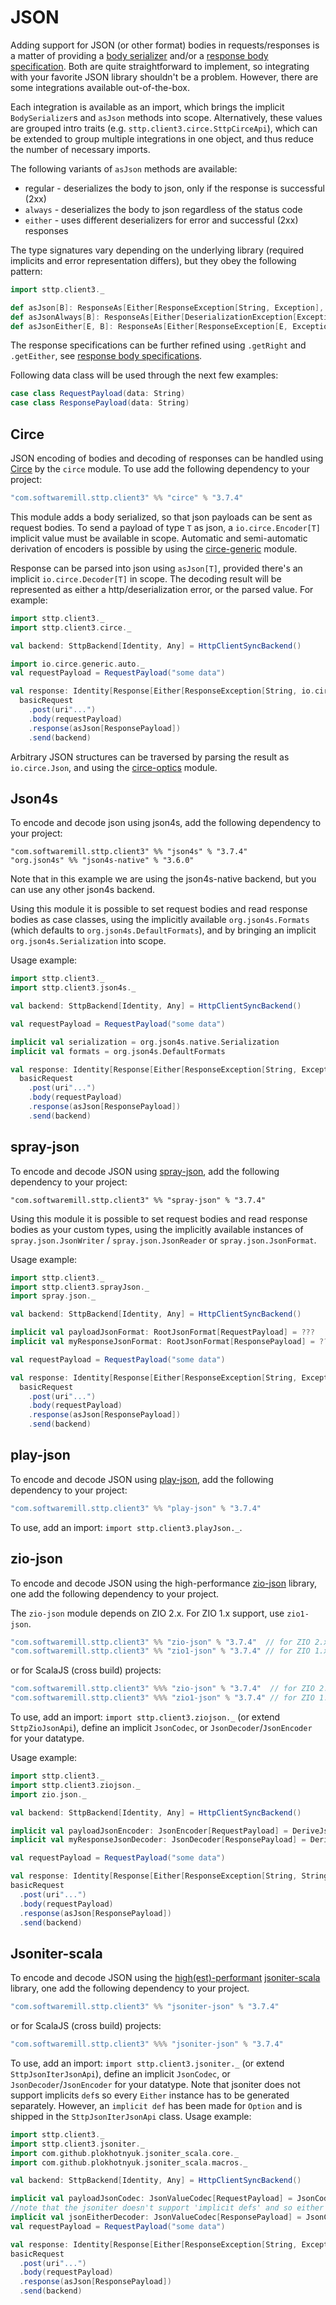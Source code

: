 # JSON

Adding support for JSON (or other format) bodies in requests/responses is a matter of providing a [body serializer](requests/body.md) and/or a [response body specification](responses/body.md). Both are quite straightforward to implement, so integrating with your favorite JSON library shouldn't be a problem. However, there are some integrations available out-of-the-box.

Each integration is available as an import, which brings the implicit `BodySerializer`s and `asJson` methods into scope. Alternatively, these values are grouped intro traits (e.g. `sttp.client3.circe.SttpCirceApi`), which can be extended to group multiple integrations in one object, and thus reduce the number of necessary imports.

The following variants of `asJson` methods are available:

* regular - deserializes the body to json, only if the response is successful (2xx)
* `always` - deserializes the body to json regardless of the status code
* `either` - uses different deserializers for error and successful (2xx) responses

The type signatures vary depending on the underlying library (required implicits and error representation differs), but they obey the following pattern:

```scala
import sttp.client3._

def asJson[B]: ResponseAs[Either[ResponseException[String, Exception], B], Any] = ???
def asJsonAlways[B]: ResponseAs[Either[DeserializationException[Exception], B], Any] = ???
def asJsonEither[E, B]: ResponseAs[Either[ResponseException[E, Exception], B], Any] = ???
```

The response specifications can be further refined using `.getRight` and `.getEither`, see [response body specifications](responses/body.md).

Following data class will be used through the next few examples:

```scala
case class RequestPayload(data: String)
case class ResponsePayload(data: String)
```

## Circe

JSON encoding of bodies and decoding of responses can be handled using [Circe](https://circe.github.io/circe/) by the `circe` module. To use add the following dependency to your project:

```scala
"com.softwaremill.sttp.client3" %% "circe" % "3.7.4"
```

This module adds a body serialized, so that json payloads can be sent as request bodies. To send a payload of type `T` as json, a `io.circe.Encoder[T]` implicit value must be available in scope.
Automatic and semi-automatic derivation of encoders is possible by using the [circe-generic](https://circe.github.io/circe/codec.html) module. 
 
Response can be parsed into json using `asJson[T]`, provided there's an implicit `io.circe.Decoder[T]` in scope. The decoding result will be represented as either a http/deserialization error, or the parsed value. For example:

```scala
import sttp.client3._
import sttp.client3.circe._

val backend: SttpBackend[Identity, Any] = HttpClientSyncBackend()

import io.circe.generic.auto._
val requestPayload = RequestPayload("some data")

val response: Identity[Response[Either[ResponseException[String, io.circe.Error], ResponsePayload]]] =
  basicRequest
    .post(uri"...")
    .body(requestPayload)
    .response(asJson[ResponsePayload])
    .send(backend)
```

Arbitrary JSON structures can be traversed by parsing the result as `io.circe.Json`, and using the [circe-optics](https://circe.github.io/circe/optics.html) module.

## Json4s

To encode and decode json using json4s, add the following dependency to your project:

```
"com.softwaremill.sttp.client3" %% "json4s" % "3.7.4"
"org.json4s" %% "json4s-native" % "3.6.0"
```

Note that in this example we are using the json4s-native backend, but you can use any other json4s backend.

Using this module it is possible to set request bodies and read response bodies as case classes, using the implicitly available `org.json4s.Formats` (which defaults to `org.json4s.DefaultFormats`), and by bringing an implicit `org.json4s.Serialization` into scope.

Usage example:

```scala
import sttp.client3._
import sttp.client3.json4s._

val backend: SttpBackend[Identity, Any] = HttpClientSyncBackend()

val requestPayload = RequestPayload("some data")

implicit val serialization = org.json4s.native.Serialization
implicit val formats = org.json4s.DefaultFormats

val response: Identity[Response[Either[ResponseException[String, Exception], ResponsePayload]]] =
  basicRequest
    .post(uri"...")
    .body(requestPayload)
    .response(asJson[ResponsePayload])
    .send(backend)
```

## spray-json

To encode and decode JSON using [spray-json](https://github.com/spray/spray-json), add the following dependency to your project:

```
"com.softwaremill.sttp.client3" %% "spray-json" % "3.7.4"
```

Using this module it is possible to set request bodies and read response bodies as your custom types, using the implicitly available instances of `spray.json.JsonWriter` / `spray.json.JsonReader` or `spray.json.JsonFormat`.

Usage example:

```scala
import sttp.client3._
import sttp.client3.sprayJson._
import spray.json._

val backend: SttpBackend[Identity, Any] = HttpClientSyncBackend()

implicit val payloadJsonFormat: RootJsonFormat[RequestPayload] = ???
implicit val myResponseJsonFormat: RootJsonFormat[ResponsePayload] = ???

val requestPayload = RequestPayload("some data")

val response: Identity[Response[Either[ResponseException[String, Exception], ResponsePayload]]] =
  basicRequest
    .post(uri"...")
    .body(requestPayload)
    .response(asJson[ResponsePayload])
    .send(backend)
```

## play-json

To encode and decode JSON using [play-json](https://www.playframework.com), add the following dependency to your project:

```scala
"com.softwaremill.sttp.client3" %% "play-json" % "3.7.4"
```

To use, add an import: `import sttp.client3.playJson._`.

## zio-json

To encode and decode JSON using the high-performance [zio-json](https://zio.github.io/zio-json/) library, one add the following dependency to your project.

The `zio-json` module depends on ZIO 2.x. For ZIO 1.x support, use `zio1-json`.

```scala
"com.softwaremill.sttp.client3" %% "zio-json" % "3.7.4"  // for ZIO 2.x
"com.softwaremill.sttp.client3" %% "zio1-json" % "3.7.4" // for ZIO 1.x
```
or for ScalaJS (cross build) projects:
```scala
"com.softwaremill.sttp.client3" %%% "zio-json" % "3.7.4"  // for ZIO 2.x
"com.softwaremill.sttp.client3" %%% "zio1-json" % "3.7.4" // for ZIO 1.x
```

To use, add an import: `import sttp.client3.ziojson._` (or extend `SttpZioJsonApi`), define an implicit `JsonCodec`, or `JsonDecoder`/`JsonEncoder` for your datatype.

Usage example:

```scala
import sttp.client3._
import sttp.client3.ziojson._
import zio.json._

val backend: SttpBackend[Identity, Any] = HttpClientSyncBackend()

implicit val payloadJsonEncoder: JsonEncoder[RequestPayload] = DeriveJsonEncoder.gen[RequestPayload]
implicit val myResponseJsonDecoder: JsonDecoder[ResponsePayload] = DeriveJsonDecoder.gen[ResponsePayload]

val requestPayload = RequestPayload("some data")

val response: Identity[Response[Either[ResponseException[String, String], ResponsePayload]]] =
basicRequest
  .post(uri"...")
  .body(requestPayload)
  .response(asJson[ResponsePayload])
  .send(backend)
```

## Jsoniter-scala

To encode and decode JSON using the [high(est)-performant](https://plokhotnyuk.github.io/jsoniter-scala/) [jsoniter-scala](https://github.com/plokhotnyuk/jsoniter-scala) library, one add the following dependency to your project.

```scala
"com.softwaremill.sttp.client3" %% "jsoniter-json" % "3.7.4"
```

or for ScalaJS (cross build) projects:

```scala
"com.softwaremill.sttp.client3" %%% "jsoniter-json" % "3.7.4"
```

To use, add an import: `import sttp.client3.jsoniter._` (or extend `SttpJsonIterJsonApi`), define an implicit `JsonCodec`, or `JsonDecoder`/`JsonEncoder` for your datatype.
Note that jsoniter does not support implicits `def`s so every `Either` instance has to be generated separately.
However, an `implicit def` has been made for `Option` and is shipped in the `SttpJsonIterJsonApi` class.
Usage example:

```scala
import sttp.client3._
import sttp.client3.jsoniter._
import com.github.plokhotnyuk.jsoniter_scala.core._
import com.github.plokhotnyuk.jsoniter_scala.macros._

val backend: SttpBackend[Identity, Any] = HttpClientSyncBackend()

implicit val payloadJsonCodec: JsonValueCodec[RequestPayload] = JsonCodecMaker.make
//note that the jsoniter doesn't support 'implicit defs' and so either has to be generated seperatly
implicit val jsonEitherDecoder: JsonValueCodec[ResponsePayload] = JsonCodecMaker.make
val requestPayload = RequestPayload("some data")

val response: Identity[Response[Either[ResponseException[String, Exception], ResponsePayload]]] =
basicRequest
  .post(uri"...")
  .body(requestPayload)
  .response(asJson[ResponsePayload])
  .send(backend)
```